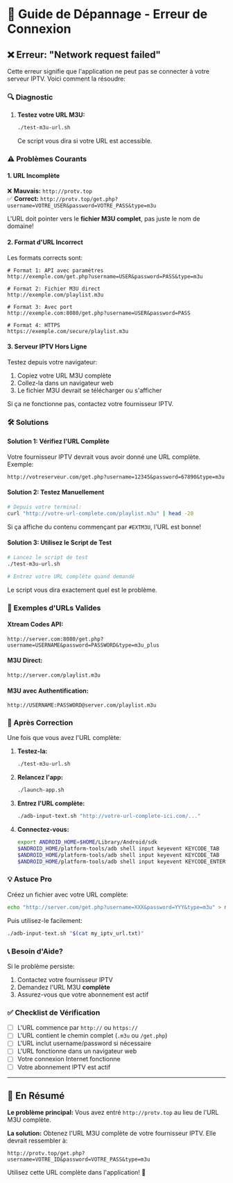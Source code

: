 # 🔧 Guide de Dépannage - Erreur de Connexion

## ❌ Erreur: "Network request failed"

Cette erreur signifie que l'application ne peut pas se connecter à votre serveur IPTV. Voici comment la résoudre:

### 🔍 Diagnostic

1. **Testez votre URL M3U:**
   ```bash
   ./test-m3u-url.sh
   ```
   Ce script vous dira si votre URL est accessible.

### ⚠️ Problèmes Courants

#### 1. URL Incomplète
❌ **Mauvais:** `http://protv.top`  
✅ **Correct:** `http://protv.top/get.php?username=VOTRE_USER&password=VOTRE_PASS&type=m3u`

L'URL doit pointer vers le **fichier M3U complet**, pas juste le nom de domaine!

#### 2. Format d'URL Incorrect

Les formats corrects sont:
```
# Format 1: API avec paramètres
http://exemple.com/get.php?username=USER&password=PASS&type=m3u

# Format 2: Fichier M3U direct
http://exemple.com/playlist.m3u

# Format 3: Avec port
http://exemple.com:8080/get.php?username=USER&password=PASS

# Format 4: HTTPS
https://exemple.com/secure/playlist.m3u
```

#### 3. Serveur IPTV Hors Ligne

Testez depuis votre navigateur:
1. Copiez votre URL M3U complète
2. Collez-la dans un navigateur web
3. Le fichier M3U devrait se télécharger ou s'afficher

Si ça ne fonctionne pas, contactez votre fournisseur IPTV.

### 🛠️ Solutions

#### Solution 1: Vérifiez l'URL Complète

Votre fournisseur IPTV devrait vous avoir donné une URL complète. Exemple:
```
http://votreserveur.com/get.php?username=12345&password=67890&type=m3u
```

#### Solution 2: Testez Manuellement

```bash
# Depuis votre terminal:
curl "http://votre-url-complete.com/playlist.m3u" | head -20
```

Si ça affiche du contenu commençant par `#EXTM3U`, l'URL est bonne!

#### Solution 3: Utilisez le Script de Test

```bash
# Lancez le script de test
./test-m3u-url.sh

# Entrez votre URL complète quand demandé
```

Le script vous dira exactement quel est le problème.

### 📝 Exemples d'URLs Valides

#### Xtream Codes API:
```
http://server.com:8080/get.php?username=USERNAME&password=PASSWORD&type=m3u_plus
```

#### M3U Direct:
```
http://server.com/playlist.m3u
```

#### M3U avec Authentification:
```
http://USERNAME:PASSWORD@server.com/playlist.m3u
```

### 🔄 Après Correction

Une fois que vous avez l'URL complète:

1. **Testez-la:**
   ```bash
   ./test-m3u-url.sh
   ```

2. **Relancez l'app:**
   ```bash
   ./launch-app.sh
   ```

3. **Entrez l'URL complète:**
   ```bash
   ./adb-input-text.sh "http://votre-url-complete-ici.com/..."
   ```

4. **Connectez-vous:**
   ```bash
   export ANDROID_HOME=$HOME/Library/Android/sdk
   $ANDROID_HOME/platform-tools/adb shell input keyevent KEYCODE_TAB
   $ANDROID_HOME/platform-tools/adb shell input keyevent KEYCODE_TAB
   $ANDROID_HOME/platform-tools/adb shell input keyevent KEYCODE_ENTER
   ```

### 💡 Astuce Pro

Créez un fichier avec votre URL complète:
```bash
echo "http://server.com/get.php?username=XXX&password=YYY&type=m3u" > my_iptv_url.txt
```

Puis utilisez-le facilement:
```bash
./adb-input-text.sh "$(cat my_iptv_url.txt)"
```

### 📞 Besoin d'Aide?

Si le problème persiste:
1. Contactez votre fournisseur IPTV
2. Demandez l'URL M3U **complète**
3. Assurez-vous que votre abonnement est actif

### ✅ Checklist de Vérification

- [ ] L'URL commence par `http://` ou `https://`
- [ ] L'URL contient le chemin complet (`.m3u` ou `/get.php`)
- [ ] L'URL inclut username/password si nécessaire
- [ ] L'URL fonctionne dans un navigateur web
- [ ] Votre connexion Internet fonctionne
- [ ] Votre abonnement IPTV est actif

---

## 🎯 En Résumé

**Le problème principal:** Vous avez entré `http://protv.top` au lieu de l'URL M3U complète.

**La solution:** Obtenez l'URL M3U complète de votre fournisseur IPTV. Elle devrait ressembler à:
```
http://protv.top/get.php?username=VOTRE_ID&password=VOTRE_PASS&type=m3u
```

Utilisez cette URL complète dans l'application! 🚀
